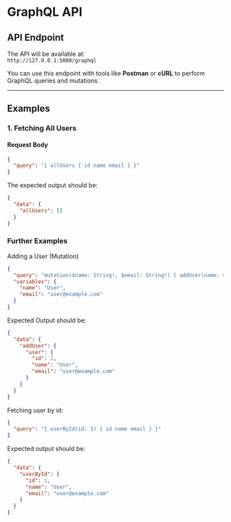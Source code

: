 # GraphQL API 

## **API Endpoint**
The API will be available at:  
`http://127.0.0.1:5000/graphql`

You can use this endpoint with tools like **Postman** or **cURL** to perform GraphQL queries and mutations.

---

## **Examples**

### **1. Fetching All Users**

#### **Request Body**
```json
{
  "query": "{ allUsers { id name email } }"
}
```
The expected output should be:
```json
{
  "data": {
    "allUsers": []
  }
}
```

### **Further Examples**
Adding a User (Mutation)
```json
{
  "query": "mutation($name: String!, $email: String!) { addUser(name: $name, email: $email) { user { id name email } } }",
  "variables": {
    "name": "User",
    "email": "user@example.com"
  }
}
```
Expected Output should be:
```json
{
  "data": {
    "addUser": {
      "user": {
        "id": 1,
        "name": "User",
        "email": "user@example.com"
      }
    }
  }
}
```
Fetching user by id:
```json
{
  "query": "{ userById(id: 1) { id name email } }"
}
```
Expected output should be:
```json
{
  "data": {
    "userById": {
      "id": 1,
      "name": "User",
      "email": "user@example.com"
    }
  }
}
```

